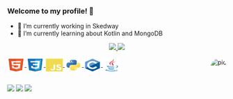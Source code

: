 ### Welcome to my profile! 👋

- 🔭 I’m currently working in Skedway
- 🌱 I’m currently learning about Kotlin and MongoDB

<div align="center">
  <a href="https://github.com/LeonardoDanna">
  <img height="180em" src="https://github-readme-stats.vercel.app/api/top-langs/?username=LeonardoDanna&layout=compact&langs_count=7&theme=dark"/>
  <img height="180em" src="https://github-readme-stats.vercel.app/api?username=LeonardoDanna&show_icons=true&theme=dark&include_all_commits=true&count_private=true"/>
</div>

<div style="display: inline_block"><br>
  <img align="center" alt="HTML" height="30" width="40" src="https://raw.githubusercontent.com/devicons/devicon/master/icons/html5/html5-original.svg">
  <img align="center" alt="CSS" height="30" width="40" src="https://raw.githubusercontent.com/devicons/devicon/master/icons/css3/css3-original.svg">
  <img align="center" alt="Js" height="30" width="40" src="https://raw.githubusercontent.com/devicons/devicon/master/icons/javascript/javascript-plain.svg">
  <img align="center" alt="Python" height="30" width="40" src="https://raw.githubusercontent.com/devicons/devicon/master/icons/python/python-original.svg">
  <img align="center" alt="C" height="30" width="40" src="https://raw.githubusercontent.com/devicons/devicon/master/icons/c/c-original.svg">
  <img align="center" alt="Java" height="30" width="40" src="https://raw.githubusercontent.com/devicons/devicon/master/icons/java/java-original.svg">
  <img align="right" alt="pic" height="150" style="border-radius:50px;" src="https://cdn.discordapp.com/attachments/829685995124949012/1039407073802342430/image.png">
</div>

##

<div> 
  <a href="https://instagram.com/leosd__" target="_blank"><img src="https://img.shields.io/badge/-Instagram-%23E4405F?style=for-the-badge&logo=instagram&logoColor=white" target="_blank"></a>
  <a href = "mailto:leonardosouzadanna@gmail.com"><img src="https://img.shields.io/badge/-Gmail-%23333?style=for-the-badge&logo=gmail&logoColor=white" target="_blank"></a>
  <a href="https://www.linkedin.com/in/leonardo-de-souza-danna-a65a84234/" target="_blank"><img src="https://img.shields.io/badge/-LinkedIn-%230077B5?style=for-the-badge&logo=linkedin&logoColor=white" target="_blank"></a> 
</div>
